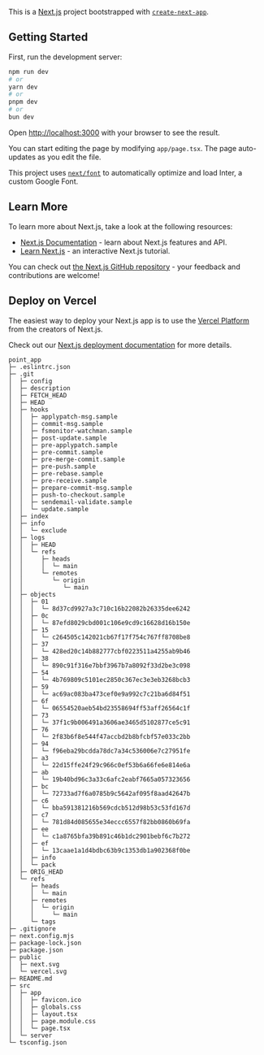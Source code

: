 This is a [Next.js](https://nextjs.org/) project bootstrapped with [`create-next-app`](https://github.com/vercel/next.js/tree/canary/packages/create-next-app).

## Getting Started

First, run the development server:

```bash
npm run dev
# or
yarn dev
# or
pnpm dev
# or
bun dev
```

Open [http://localhost:3000](http://localhost:3000) with your browser to see the result.

You can start editing the page by modifying `app/page.tsx`. The page auto-updates as you edit the file.

This project uses [`next/font`](https://nextjs.org/docs/basic-features/font-optimization) to automatically optimize and load Inter, a custom Google Font.

## Learn More

To learn more about Next.js, take a look at the following resources:

- [Next.js Documentation](https://nextjs.org/docs) - learn about Next.js features and API.
- [Learn Next.js](https://nextjs.org/learn) - an interactive Next.js tutorial.

You can check out [the Next.js GitHub repository](https://github.com/vercel/next.js/) - your feedback and contributions are welcome!

## Deploy on Vercel

The easiest way to deploy your Next.js app is to use the [Vercel Platform](https://vercel.com/new?utm_medium=default-template&filter=next.js&utm_source=create-next-app&utm_campaign=create-next-app-readme) from the creators of Next.js.

Check out our [Next.js deployment documentation](https://nextjs.org/docs/deployment) for more details.

```
point_app
├─ .eslintrc.json
├─ .git
│  ├─ config
│  ├─ description
│  ├─ FETCH_HEAD
│  ├─ HEAD
│  ├─ hooks
│  │  ├─ applypatch-msg.sample
│  │  ├─ commit-msg.sample
│  │  ├─ fsmonitor-watchman.sample
│  │  ├─ post-update.sample
│  │  ├─ pre-applypatch.sample
│  │  ├─ pre-commit.sample
│  │  ├─ pre-merge-commit.sample
│  │  ├─ pre-push.sample
│  │  ├─ pre-rebase.sample
│  │  ├─ pre-receive.sample
│  │  ├─ prepare-commit-msg.sample
│  │  ├─ push-to-checkout.sample
│  │  ├─ sendemail-validate.sample
│  │  └─ update.sample
│  ├─ index
│  ├─ info
│  │  └─ exclude
│  ├─ logs
│  │  ├─ HEAD
│  │  └─ refs
│  │     ├─ heads
│  │     │  └─ main
│  │     └─ remotes
│  │        └─ origin
│  │           └─ main
│  ├─ objects
│  │  ├─ 01
│  │  │  └─ 8d37cd9927a3c710c16b22082b26335dee6242
│  │  ├─ 0c
│  │  │  └─ 87efd8029cbd001c106e9cd9c16628d16b150e
│  │  ├─ 15
│  │  │  └─ c264505c142021cb67f17f754c767ff8708be8
│  │  ├─ 37
│  │  │  └─ 428ed20c14b882777cbf0223511a4255ab9b46
│  │  ├─ 38
│  │  │  └─ 890c91f316e7bbf3967b7a8092f33d2be3c098
│  │  ├─ 54
│  │  │  └─ 4b769809c5101ec2850c367ec3e3eb3268bcb3
│  │  ├─ 59
│  │  │  └─ ac69ac083ba473cef0e9a992c7c21ba6d84f51
│  │  ├─ 6f
│  │  │  └─ 06554520aeb54bd23558694ff53aff26564c1f
│  │  ├─ 73
│  │  │  └─ 37f1c9b006491a3606ae3465d5102877ce5c91
│  │  ├─ 76
│  │  │  └─ 2f83b6f8e544f47accbd2b8bfcbf57e033c2bb
│  │  ├─ 94
│  │  │  └─ f96eba29bcdda78dc7a34c536006e7c27951fe
│  │  ├─ a3
│  │  │  └─ 22d15ffe24f29c966c0ef53b6a66fe6e814e6a
│  │  ├─ ab
│  │  │  └─ 19b40bd96c3a33c6afc2eabf7665a057323656
│  │  ├─ bc
│  │  │  └─ 72733ad7f6a0785b9c5642af095f8aad42647b
│  │  ├─ c6
│  │  │  └─ bba591381216b569cdcb512d98b53c53fd167d
│  │  ├─ c7
│  │  │  └─ 781d84d085655e34eccc6557f82bb0860b69fa
│  │  ├─ ee
│  │  │  └─ c1a8765bfa39b891c46b1dc2901bebf6c7b272
│  │  ├─ ef
│  │  │  └─ 13caae1a1d4bdbc63b9c1353db1a902368f0be
│  │  ├─ info
│  │  └─ pack
│  ├─ ORIG_HEAD
│  └─ refs
│     ├─ heads
│     │  └─ main
│     ├─ remotes
│     │  └─ origin
│     │     └─ main
│     └─ tags
├─ .gitignore
├─ next.config.mjs
├─ package-lock.json
├─ package.json
├─ public
│  ├─ next.svg
│  └─ vercel.svg
├─ README.md
├─ src
│  ├─ app
│  │  ├─ favicon.ico
│  │  ├─ globals.css
│  │  ├─ layout.tsx
│  │  ├─ page.module.css
│  │  └─ page.tsx
│  └─ server
└─ tsconfig.json

```